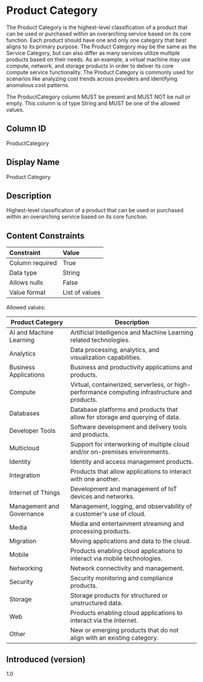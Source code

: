 # Product Category

The Product Category is the highest-level classification of a product that can be used or purchased within an overarching service based on its core function. Each product should have one and only one category that best aligns to its primary purpose. The Product Category may be the same as the Service Category, but can also differ as many services utilize multiple products based on their needs. As an example, a virtual machine may use compute, network, and storage products in order to deliver its core compute service functionality. The Product Category is commonly used for scenarios like analyzing cost trends across providers and identifying anomalous cost patterns.

The ProductCategory column MUST be present and MUST NOT be null or empty. This column is of type String and MUST be one of the allowed values.

## Column ID

ProductCategory

## Display Name

Product Category

## Description

Highest-level classification of a product that can be used or purchased within an overarching service based on its core function.

## Content Constraints

| Constraint      | Value          |
| :-------------- | :------------- |
| Column required | True           |
| Data type       | String         |
| Allows nulls    | False          |
| Value format    | List of values |

Allowed values:

| Product Category          | Description                                                                                    |
| ------------------------- | ---------------------------------------------------------------------------------------------- |
| AI and Machine Learning   | Artificial Intelligence and Machine Learning related technologies.                             |
| Analytics                 | Data processing, analytics, and visualization capabilities.                                    |
| Business Applications     | Business and productivity applications and products.                                           |
| Compute                   | Virtual, containerized, serverless, or high-performance computing infrastructure and products. |
| Databases                 | Database platforms and products that allow for storage and querying of data.                   |
| Developer Tools           | Software development and delivery tools and products.                                          |
| Multicloud                | Support for interworking of multiple cloud and/or on-premises environments.                    |
| Identity                  | Identity and access management products.                                                       |
| Integration               | Products that allow applications to interact with one another.                                 |
| Internet of Things        | Development and management of IoT devices and networks.                                        |
| Management and Governance | Management, logging, and observability of a customer's use of cloud.                           |
| Media                     | Media and entertainment streaming and processing products.                                     |
| Migration                 | Moving applications and data to the cloud.                                                     |
| Mobile                    | Products enabling cloud applications to interact via mobile technologies.                      |
| Networking                | Network connectivity and management.                                                           |
| Security                  | Security monitoring and compliance products.                                                   |
| Storage                   | Storage products for structured or unstructured data.                                          |
| Web                       | Products enabling cloud applications to interact via the Internet.                             |
| Other                     | New or emerging products that do not align with an existing category.                          |

## Introduced (version)

1.0
